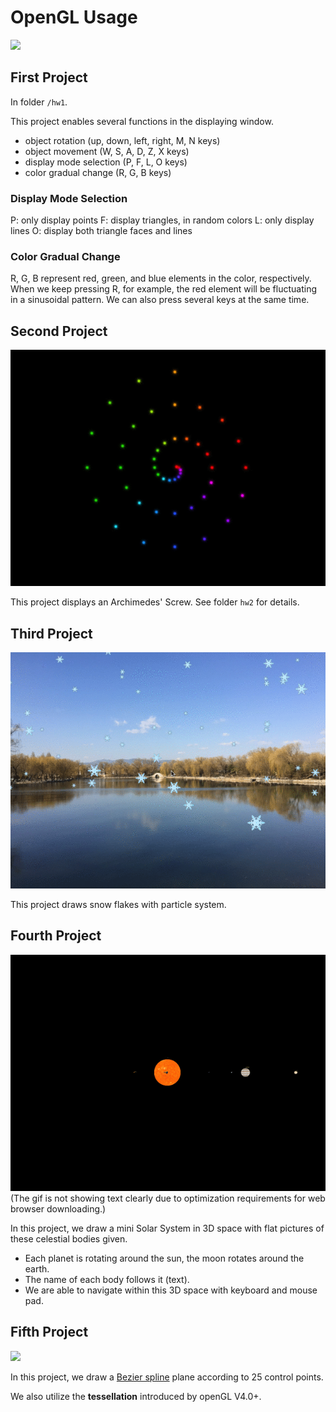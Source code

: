 # OpenGL Usage

![](hw1/effects.gif)

## First Project
In folder `/hw1`.

This project enables several functions in the displaying window.

* object rotation (up, down, left, right, M, N keys)
* object movement (W, S, A, D, Z, X keys)
* display mode selection (P, F, L, O keys)
* color gradual change (R, G, B keys)

### Display Mode Selection
P: only display points
F: display triangles, in random colors
L: only display lines
O: display both triangle faces and lines

### Color Gradual Change
R, G, B represent red, green, and blue elements in the color, respectively. When we keep pressing R, for example, the red element will be fluctuating in a sinusoidal pattern. We can also press several keys at the same time.

## Second Project

![](hw2/effect.gif)

This project displays an Archimedes' Screw. See folder `hw2` for details.

## Third Project

![](hw3/effect.gif)

This project draws snow flakes with particle system.

## Fourth Project
![](hw4/effect2.gif)
(The gif is not showing text clearly due to optimization requirements for web browser downloading.)

In this project, we draw a mini Solar System in 3D space with flat pictures of these celestial bodies given.

* Each planet is rotating around the sun, the moon rotates around the earth.
* The name of each body follows it (text).
* We are able to navigate within this 3D space with keyboard and mouse pad.

## Fifth Project
![](hw5/effect.gif)

In this project, we draw a [Bezier spline](https://en.wikipedia.org/wiki/B%C3%A9zier_curve) plane according to 25 control points.

We also utilize the **tessellation** introduced by openGL V4.0+.